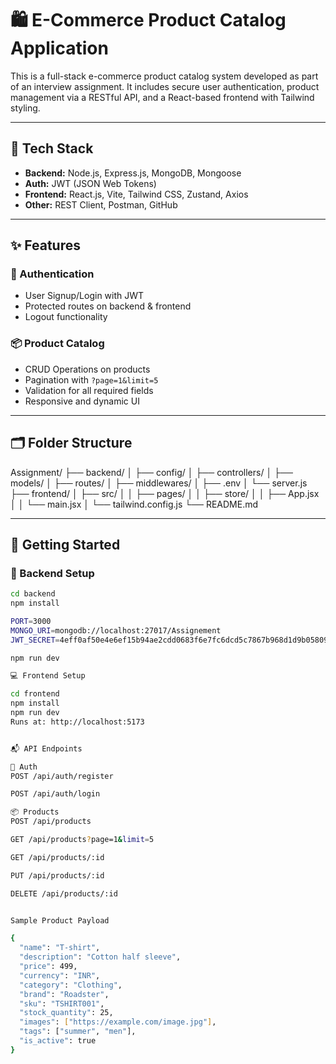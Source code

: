 # 🛍️ E-Commerce Product Catalog Application

This is a full-stack e-commerce product catalog system developed as part of an interview assignment. It includes secure user authentication, product management via a RESTful API, and a React-based frontend with Tailwind styling.

---

## 🔧 Tech Stack

- **Backend:** Node.js, Express.js, MongoDB, Mongoose
- **Auth:** JWT (JSON Web Tokens)
- **Frontend:** React.js, Vite, Tailwind CSS, Zustand, Axios
- **Other:** REST Client, Postman, GitHub

---

## ✨ Features

### 🔐 Authentication
- User Signup/Login with JWT
- Protected routes on backend & frontend
- Logout functionality

### 📦 Product Catalog
- CRUD Operations on products
- Pagination with `?page=1&limit=5`
- Validation for all required fields
- Responsive and dynamic UI

---

## 🗂️ Folder Structure

Assignment/
├── backend/
│ ├── config/
│ ├── controllers/
│ ├── models/
│ ├── routes/
│ ├── middlewares/
│ ├── .env
│ └── server.js
├── frontend/
│ ├── src/
│ │ ├── pages/
│ │ ├── store/
│ │ ├── App.jsx
│ │ └── main.jsx
│ └── tailwind.config.js
└── README.md


---

## 🚀 Getting Started

### 📌 Backend Setup

```bash
cd backend
npm install

PORT=3000
MONGO_URI=mongodb://localhost:27017/Assignement
JWT_SECRET=4eff0af50e4e6ef15b94ae2cdd0683f6e7fc6dcd5c7867b968d1d9b05809078e66a6552036fd11f6ee1f5a58da71536ed7188d03f29cf9c6a5846fedaea8ca1d

npm run dev

💻 Frontend Setup

cd frontend
npm install
npm run dev
Runs at: http://localhost:5173


📬 API Endpoints

🔐 Auth
POST /api/auth/register

POST /api/auth/login

📦 Products
POST /api/products

GET /api/products?page=1&limit=5

GET /api/products/:id

PUT /api/products/:id

DELETE /api/products/:id


Sample Product Payload

{
  "name": "T-shirt",
  "description": "Cotton half sleeve",
  "price": 499,
  "currency": "INR",
  "category": "Clothing",
  "brand": "Roadster",
  "sku": "TSHIRT001",
  "stock_quantity": 25,
  "images": ["https://example.com/image.jpg"],
  "tags": ["summer", "men"],
  "is_active": true
}